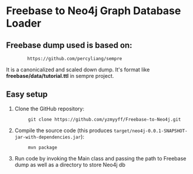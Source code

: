 
# Freebase to Neo4j Graph Database Loader

## Freebase dump used is based on: 
            https://github.com/percyliang/sempre

It is a canonicalized and scaled down dump. It's format like **freebase/data/tutorial.ttl** in sempre project.

## Easy setup

1. Clone the GitHub repository:

            git clone https://github.com/yzmyyff/Freebase-to-Neo4j.git

2. Compile the source code (this produces `target/neo4j-0.0.1-SNAPSHOT-jar-with-dependencies.jar`):

            mvn package

3. Run code by invoking the Main class and passing the path to Freebase dump as well as a directory to store Neo4j db
            